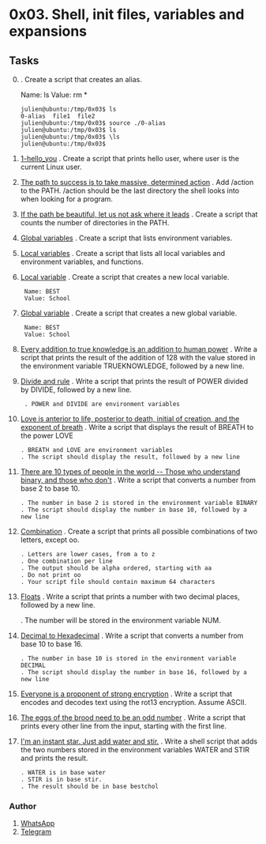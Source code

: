 # 0x03. Shell, init files, variables and expansions
## Tasks

0. [<o>](https://github.com/gama1221/alx-system_engineering-devops/blob/main/0x03-shell_variables_expansions/0-alias)
	. Create a script that creates an alias.

    Name: ls
    Value: rm *
	```shell
	julien@ubuntu:/tmp/0x03$ ls
    0-alias  file1  file2
    julien@ubuntu:/tmp/0x03$ source ./0-alias 
    julien@ubuntu:/tmp/0x03$ ls
    julien@ubuntu:/tmp/0x03$ \ls
    julien@ubuntu:/tmp/0x03$ 
	```
1. [1-hello_you](https://github.com/gama1221/alx-system_engineering-devops/blob/main/0x03-shell_variables_expansions/1-hello_you)
    . Create a script that prints hello user, where user is the current Linux user.
2. [The path to success is to take massive, determined action](https://github.com/gama1221/alx-system_engineering-devops/blob/main/0x03-shell_variables_expansions/2-path)
    . Add /action to the PATH. /action should be the last directory the shell looks into when looking for a program.
3. [If the path be beautiful, let us not ask where it leads](https://github.com/gama1221/alx-system_engineering-devops/blob/main/0x03-shell_variables_expansions/3-paths)
    . Create a script that counts the number of directories in the PATH.
4. [Global variables](https://github.com/gama1221/alx-system_engineering-devops/blob/main/0x03-shell_variables_expansions/4-global_variables)
    . Create a script that lists environment variables.
5. [Local variables](https://github.com/gama1221/alx-system_engineering-devops/blob/main/0x03-shell_variables_expansions/5-local_variables)
    . Create a script that lists all local variables and environment variables, and functions.
6. [ Local variable](https://github.com/gama1221/alx-system_engineering-devops/blob/main/0x03-shell_variables_expansions/6-create_local_variable)
    . Create a script that creates a new local variable.

        Name: BEST
        Value: School
7. [Global variable](https://github.com/gama1221/alx-system_engineering-devops/blob/main/0x03-shell_variables_expansions/7-create_global_variable)
    . Create a script that creates a new global variable.

        Name: BEST
        Value: School
8. [Every addition to true knowledge is an addition to human power](https://github.com/gama1221/alx-system_engineering-devops/blob/main/0x03-shell_variables_expansions/8-true_knowledge)
    . Write a script that prints the result of the addition of 128 with the value stored in the environment variable TRUEKNOWLEDGE, followed by a new line.
9. [Divide and rule](https://github.com/gama1221/alx-system_engineering-devops/blob/main/0x03-shell_variables_expansions/9-divide_and_rule)
    . Write a script that prints the result of POWER divided by DIVIDE, followed by a new line.

        . POWER and DIVIDE are environment variables
10. [Love is anterior to life, posterior to death, initial of creation, and the exponent of breath](https://github.com/gama1221/alx-system_engineering-devops/blob/main/0x03-shell_variables_expansions/10-love_exponent_breath)
    . Write a script that displays the result of BREATH to the power LOVE

        . BREATH and LOVE are environment variables
        . The script should display the result, followed by a new line
11. [There are 10 types of people in the world -- Those who understand binary, and those who don't](https://github.com/gama1221/alx-system_engineering-devops/blob/main/0x03-shell_variables_expansions/11-binary_to_decimal)
    . Write a script that converts a number from base 2 to base 10.

        . The number in base 2 is stored in the environment variable BINARY
        . The script should display the number in base 10, followed by a new line
12. [Combination](https://github.com/gama1221/alx-system_engineering-devops/blob/main/0x03-shell_variables_expansions/12-combinations)
    . Create a script that prints all possible combinations of two letters, except oo.

        . Letters are lower cases, from a to z
        . One combination per line
        . The output should be alpha ordered, starting with aa
        . Do not print oo
        . Your script file should contain maximum 64 characters
13. [Floats](https://github.com/gama1221/alx-system_engineering-devops/blob/main/0x03-shell_variables_expansions/13-print_float)
    . Write a script that prints a number with two decimal places, followed by a new line.

    . The number will be stored in the environment variable NUM.
14. [Decimal to Hexadecimal](https://github.com/gama1221/alx-system_engineering-devops/blob/main/0x03-shell_variables_expansions/100-decimal_to_hexadecimal)
    . Write a script that converts a number from base 10 to base 16.

        . The number in base 10 is stored in the environment variable DECIMAL
        . The script should display the number in base 16, followed by a new line
15. [Everyone is a proponent of strong encryption](https://github.com/gama1221/alx-system_engineering-devops/blob/main/0x03-shell_variables_expansions/101-rot13)
    . Write a script that encodes and decodes text using the rot13 encryption. Assume ASCII.
16. [The eggs of the brood need to be an odd number](https://github.com/gama1221/alx-system_engineering-devops/blob/main/0x03-shell_variables_expansions/102-odd)
    . Write a script that prints every other line from the input, starting with the first line.
17. [ I'm an instant star. Just add water and stir.](https://github.com/gama1221/alx-system_engineering-devops/blob/main/0x03-shell_variables_expansions/103-water_and_stir)
    . Write a shell script that adds the two numbers stored in the environment variables WATER and STIR and prints the result.

        . WATER is in base water
        . STIR is in base stir.
        . The result should be in base bestchol
### Author
1. [WhatsApp](https://wa.me/+251991732949)
2. [Telegram](https://t.me/gama2112)